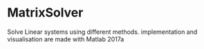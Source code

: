 # MatrixSolver
Solve Linear systems using different methods. implementation and visualisation are made with Matlab 2017a
